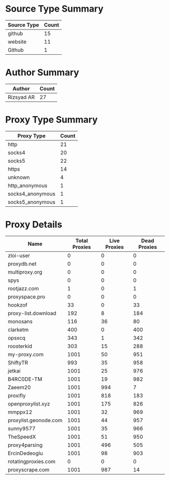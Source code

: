 # Source Type Summary

| Source Type | Count |
|-------------|-------|
| github | 15 |
| website | 11 |
| Github | 1 |


# Author Summary

| Author | Count |
|--------|-------|
| Rizsyad AR | 27 |


# Proxy Type Summary

| Proxy Type | Count |
|------------|-------|
| http | 21 |
| socks4 | 20 |
| socks5 | 22 |
| https | 14 |
| unknown | 4 |
| http_anonymous | 1 |
| socks4_anonymous | 1 |
| socks5_anonymous | 1 |


# Proxy Details

| Name | Total Proxies | Live Proxies | Dead Proxies |
|------|---------------|--------------|---------------|
| zloi-user | 0 | 0 | 0 |
| proxydb.net | 0 | 0 | 0 |
| multiproxy.org | 0 | 0 | 0 |
| spys | 0 | 0 | 0 |
| rootjazz.com | 1 | 0 | 1 |
| proxyspace.pro | 0 | 0 | 0 |
| hookzof | 33 | 0 | 33 |
| proxy-list.download | 192 | 8 | 184 |
| monosans | 116 | 36 | 80 |
| clarketm | 400 | 0 | 400 |
| opsxcq | 343 | 1 | 342 |
| roosterkid | 303 | 15 | 288 |
| my-proxy.com | 1001 | 50 | 951 |
| ShiftyTR | 993 | 35 | 958 |
| jetkai | 1001 | 25 | 976 |
| B4RC0DE-TM | 1001 | 19 | 982 |
| Zaeem20 | 1001 | 994 | 7 |
| proxifly | 1001 | 818 | 183 |
| openproxylist.xyz | 1001 | 175 | 826 |
| mmppx12 | 1001 | 32 | 969 |
| proxylist.geonode.com | 1001 | 44 | 957 |
| sunny9577 | 1001 | 35 | 966 |
| TheSpeedX | 1001 | 51 | 950 |
| proxy4parsing | 1001 | 496 | 505 |
| ErcinDedeoglu | 1001 | 98 | 903 |
| rotatingproxies.com | 0 | 0 | 0 |
| proxyscrape.com | 1001 | 987 | 14 |
